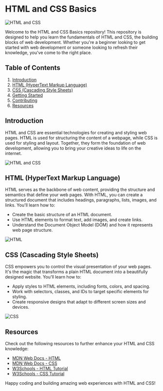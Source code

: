 # HTML and CSS Basics

![HTML and CSS](https://miro.medium.com/v2/resize:fit:1140/1*r0TkcCU3hKl7yuG5fFcZVA.png)

Welcome to the HTML and CSS Basics repository! This repository is designed to help you learn the fundamentals of HTML and CSS, the building blocks of web development. Whether you're a beginner looking to get started with web development or someone looking to refresh their knowledge, you've come to the right place.

## Table of Contents

1. [Introduction](#introduction)
2. [HTML (HyperText Markup Language)](#html-hypertext-markup-language)
3. [CSS (Cascading Style Sheets)](#css-cascading-style-sheets)
4. [Getting Started](#getting-started)
5. [Contributing](#contributing)
6. [Resources](#resources)

## Introduction

HTML and CSS are essential technologies for creating and styling web pages. HTML is used for structuring the content of a webpage, while CSS is used for styling and layout. Together, they form the foundation of web development, allowing you to bring your creative ideas to life on the internet.
    

![HTML and CSS](https://example.com/html-and-css-image.png)

## HTML (HyperText Markup Language)

HTML serves as the backbone of web content, providing the structure and semantics that define your web pages. With HTML, you can create a structured document that includes headings, paragraphs, lists, images, and links. You'll learn how to:

- Create the basic structure of an HTML document.
- Use HTML elements to format text, add images, and create links.
- Understand the Document Object Model (DOM) and how it represents web page structure.


![HTML](https://upload.wikimedia.org/wikipedia/commons/thumb/6/61/HTML5_logo_and_wordmark.svg/180px-HTML5_logo_and_wordmark.svg.png)

## CSS (Cascading Style Sheets)

CSS empowers you to control the visual presentation of your web pages. It's the magic that transforms a plain HTML document into a beautifully designed website. You'll learn how to:

- Apply styles to HTML elements, including fonts, colors, and spacing.
- Work with selectors, classes, and IDs to target specific elements for styling.
- Create responsive designs that adapt to different screen sizes and devices.

![CSS](https://upload.wikimedia.org/wikipedia/commons/thumb/d/d5/CSS3_logo_and_wordmark.svg/180px-CSS3_logo_and_wordmark.svg.png)

    
## Resources

Check out the following resources to further enhance your HTML and CSS knowledge:

- [MDN Web Docs - HTML](https://developer.mozilla.org/en-US/docs/Web/HTML)
- [MDN Web Docs - CSS](https://developer.mozilla.org/en-US/docs/Web/CSS)
- [W3Schools - HTML Tutorial](https://www.w3schools.com/html/)
- [W3Schools - CSS Tutorial](https://www.w3schools.com/css/)

Happy coding and building amazing web experiences with HTML and CSS!
